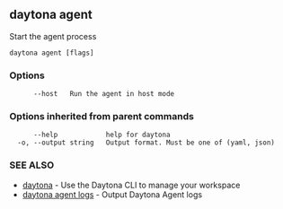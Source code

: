 ## daytona agent

Start the agent process

```
daytona agent [flags]
```

### Options

```
      --host   Run the agent in host mode
```

### Options inherited from parent commands

```
      --help            help for daytona
  -o, --output string   Output format. Must be one of (yaml, json)
```

### SEE ALSO

* [daytona](daytona.md)	 - Use the Daytona CLI to manage your workspace
* [daytona agent logs](daytona_agent_logs.md)	 - Output Daytona Agent logs

